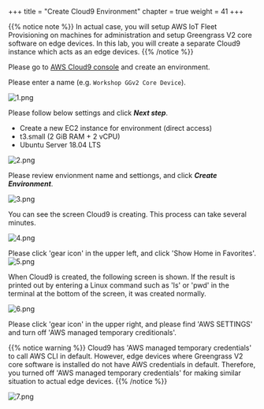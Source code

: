 +++
title = "Create Cloud9 Environment"
chapter = true
weight = 41
+++

{{% notice note %}}
In actual case, you will setup AWS IoT Fleet Provisioning on machines for administration and setup Greengrass V2 core software on edge devices.
In this lab, you will create a separate Cloud9 instance which acts as an edge devices.
{{% /notice %}}

Please go to [AWS Cloud9 console](https://console.aws.amazon.com/cloud9/home/create?region=us-east-1) and create an environment.

Please enter a name (e.g. ```Workshop GGv2 Core Device```).

![1.png](/images/3/1/1.png)

Please follow below settings and click ***Next step***.
+ Create a new EC2 instance for environment (direct access)
+ t3.small (2 GiB RAM + 2 vCPU)
+ Ubuntu Server 18.04 LTS

![2.png](/images/3/1/2.png)

Please review envionment name and settiongs, and click ***Create Environment***.

![3.png](/images/3/1/3.png)

You can see the screen Cloud9 is creating. This process can take several minutes.

![4.png](/images/3/1/4.png)


Please click 'gear icon' in the upper left, and click 'Show Home in Favorites'.
![5.png](/images/3/1/5.png)


When Cloud9 is created, the following screen is shown. If the result is printed out by entering a Linux command such as 'ls' or 'pwd' in the terminal at the bottom of the screen, it was created normally.

![6.png](/images/3/1/6.png)


Please click 'gear icon' in the upper right, and please find 'AWS SETTINGS' and turn off 'AWS managed temporary creditionals'.

{{% notice warning %}}
Cloud9 has 'AWS managed temporary credentials' to call AWS CLI in default. However, edge devices where Greengrass V2 core software is installed do not have AWS credentials in default.
Therefore, you turned off 'AWS managed temporary credentials' for making similar situation to actual edge devices.
{{% /notice %}}

![7.png](/images/3/1/7.png)
